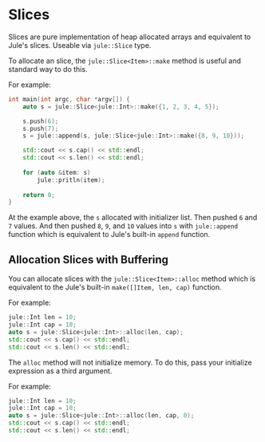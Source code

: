 # Slices

Slices are pure implementation of heap allocated arrays and equivalent to Jule's slices. Useable via `jule::Slice` type.

To allocate an slice, the `jule::Slice<Item>::make` method is useful and standard way to do this.

For example:
```cpp
int main(int argc, char *argv[]) {
    auto s = jule::Slice<jule::Int>::make({1, 2, 3, 4, 5});

    s.push(6);
    s.push(7);
    s = jule::append(s, jule::Slice<jule::Int>::make({8, 9, 10}));

    std::cout << s.cap() << std::endl;
    std::cout << s.len() << std::endl;
 
    for (auto &item: s)
        jule::pritln(item);
 
    return 0;
}
```

At the example above, the `s` allocated with initializer list. Then pushed `6` and `7` values. And then pushed `8`, `9`, and `10` values into `s` with `jule::append` function which is equivalent to Jule's built-in `append` function.

## Allocation Slices with Buffering

You can allocate slices with the `jule::Slice<Item>::alloc` method which is equivalent to the Jule's built-in `make([]Item, len, cap)` function.

For example:
```cpp
jule::Int len = 10;
jule::Int cap = 10;
auto s = jule::Slice<jule::Int>::alloc(len, cap);
std::cout << s.cap() << std::endl;
std::cout << s.len() << std::endl;
```

The `alloc` method will not initialize memory. To do this, pass your initialize expression as a third argument.

For example:
```cpp
jule::Int len = 10;
jule::Int cap = 10;
auto s = jule::Slice<jule::Int>::alloc(len, cap, 0);
std::cout << s.cap() << std::endl;
std::cout << s.len() << std::endl;
```